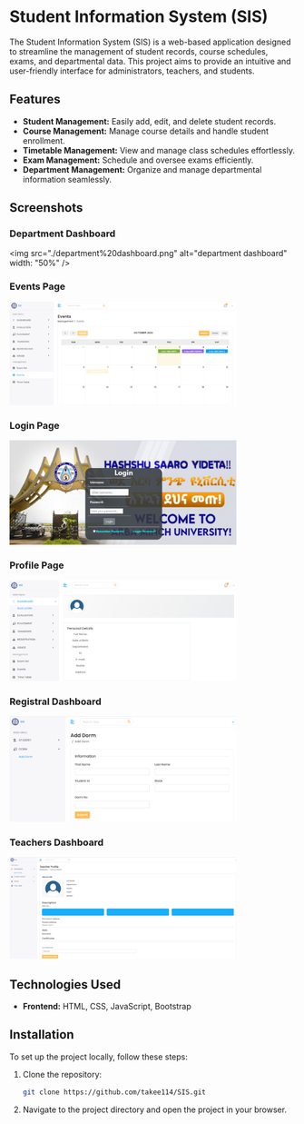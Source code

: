 # Student Information System (SIS)

The Student Information System (SIS) is a web-based application designed to streamline the management of student records, course schedules, exams, and departmental data. This project aims to provide an intuitive and user-friendly interface for administrators, teachers, and students.

## Features

- **Student Management:** Easily add, edit, and delete student records.
- **Course Management:** Manage course details and handle student enrollment.
- **Timetable Management:** View and manage class schedules effortlessly.
- **Exam Management:** Schedule and oversee exams efficiently.
- **Department Management:** Organize and manage departmental information seamlessly.

## Screenshots
### Department Dashboard
<img src="./department%20dashboard.png" alt="department dashboard"  width: "50%" />

### Events Page
<img src="./events%20page.png" alt="events page" width="400"/>

### Login Page 
<img src="./login%20page.png" alt="login page" width="400"/>

### Profile Page
<img src="./profile%20page.png" alt="profile page" width="400"/>

### Registral Dashboard
<img src="./registerer%20dashboard.png" alt="registral dashboard" width="400"/>

### Teachers Dashboard
<img src="./teachers%20dashboard.png" alt="teachers dashboard" width="400"/>


## Technologies Used

- **Frontend:** HTML, CSS, JavaScript, Bootstrap

## Installation

To set up the project locally, follow these steps:

1. Clone the repository:
   ```bash
   git clone https://github.com/takee114/SIS.git
2. Navigate to the project directory and open the project in your browser.
